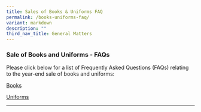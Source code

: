 ```yaml
---
title: Sales of Books & Uniforms FAQ
permalink: /books-uniforms-faq/
variant: markdown
description: ""
third_nav_title: General Matters
---
```

### Sale of Books and Uniforms - FAQs

Please click below for a list of Frequently Asked Questions (FAQs) relating to the year-end sale of books and uniforms:

[Books](/files/Booklists/FAQs_for_Books_Order_Ver_20240812.pdf)

[Uniforms](https://www.intrenduniforms.com/frequently-asked-questions-faqs)

<hr>